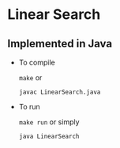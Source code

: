 # Linear Search
## Implemented in Java

- To compile

  `make` or

  `javac LinearSearch.java`


- To run

  `make run` or simply

  `java LinearSearch`
